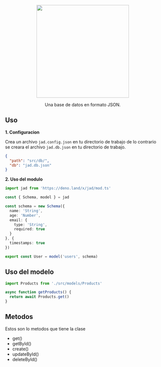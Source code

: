 <p align="center">
<img src="https://i.ibb.co/jyQxXBb/JAD.png" width="300">
</p>
<p align="center">Una base de datos en formato JSON.</p>

## Uso

**1. Configuracion**

Crea un archivo `jad.config.json` en tu directorio de trabajo de lo contrario se creara el archivo `jad.db.json` en tu directorio de trabajo.

```json
{
  "path": "src/db/",
  "db": "jad.db.json"
}
```

**2. Uso del modulo**

```typescript
import jad from 'https://deno.land/x/jad/mod.ts'

const { Schema, model } = jad

const schema = new Schema({
  name: 'String',
  age: 'Number',
  email: {
    type: 'String',
    required: true
  }
}, {
  timestamps: true
})

export const User = model('users', schema)
```

## Uso del modelo

```typescript
import Products from './src/models/Products'

async function getProducts() {
  return await Products.get()
}
```

## Metodos

Estos son lo metodos que tiene la clase

- get()
- getById()
- create()
- updateById()
- deleteById()